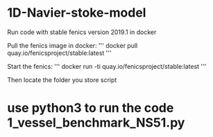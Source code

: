 # 1D-Navier-stoke-model

Run code with stable fenics version 2019.1 in docker 

Pull the fenics image in docker:
'''
docker pull quay.io/fenicsproject/stable:latest
'''

Start the fenics:
'''
docker run -ti quay.io/fenicsproject/stable:latest
'''

Then locate the folder you store script
# use python3 to run the code 1_vessel_benchmark_NS51.py


